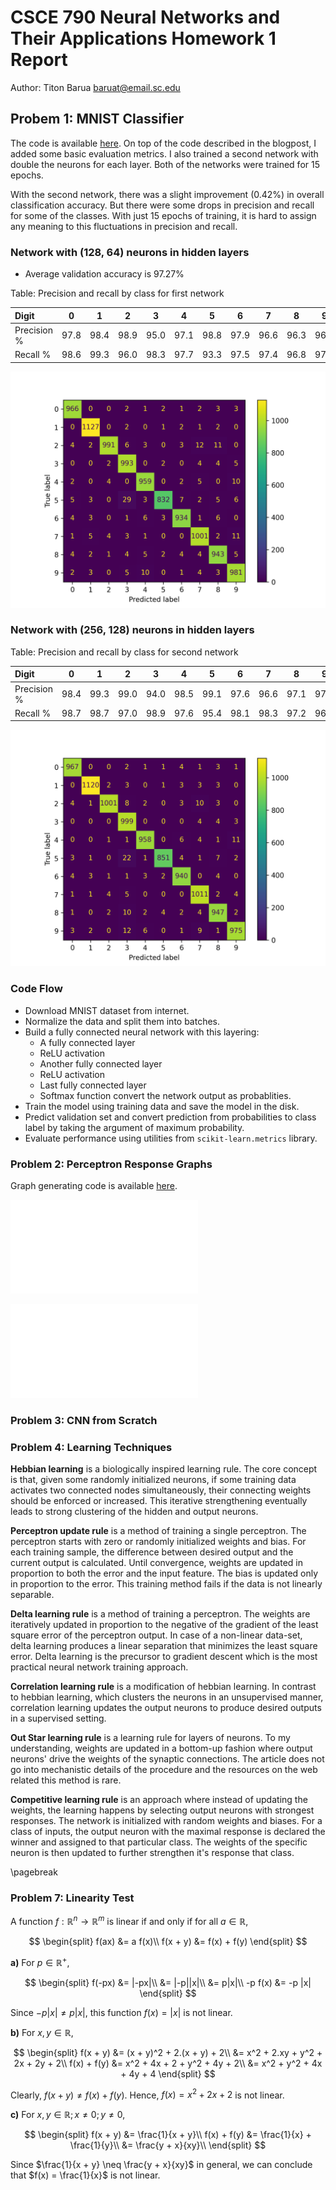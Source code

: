 # CSCE 790 Neural Networks and Their Applications Homework 1 Report

Author: Titon Barua <baruat@email.sc.edu>


## Probem 1: MNIST Classifier

The code is available [here](https://github.com/titonbarua/coursework--csce790/blob/main/problem_1/mnist_classifier.py). On top of the code described in the blogpost, I added some basic evaluation metrics. I also trained a second network with double the neurons for each layer. Both of the networks were trained for 15 epochs.

With the second network, there was a slight improvement (0.42%) in overall classification accuracy. But there were some drops in precision and recall for some of the classes. With just 15 epochs of training, it is hard to assign any meaning to this fluctuations in precision and recall.


### Network with \(128, 64\) neurons in hidden layers

- Average validation accuracy is 97.27%

Table: Precision and recall by class for first network

|Digit|0|1|2|3|4|5|6|7|8|9|
|:-----|-|-|-|-|-|-|-|-|-|-|
|Precision %| 97.8|98.4|98.9|95.0|97.1|98.8|97.9|96.6|96.3|96.1|
|Recall %| 98.6|99.3|96.0|98.3|97.7|93.3|97.5|97.4|96.8|97.2|


![Confusion matrix for network with (128, 64) neurons](./problem_1/confusion_matrix_128x64.png)

### Network with \(256, 128\) neurons in hidden layers

Table: Precision and recall by class for second network

|Digit|0|1|2|3|4|5|6|7|8|9|
|:-----|-|-|-|-|-|-|-|-|-|-|
|Precision %|98.4|99.3|99.0|94.0|98.5|99.1|97.6|96.6|97.1|97.7|
|Recall %|98.7|98.7|97.0|98.9|97.6|95.4|98.1|98.3|97.2|96.6|

![Confusion matrix for network with (256, 128) neurons](./problem_1/confusion_matrix_256x128.png)

### Code Flow

- Download MNIST dataset from internet.
- Normalize the data and split them into batches.
- Build a fully connected neural network with this layering:
  - A fully connected layer
  - ReLU activation
  - Another fully connected layer
  - ReLU activation
  - Last fully connected layer
  - Softmax function convert the network output as probablities.
- Train the model using training data and save the model in the disk.
- Predict validation set and convert prediction from probabilities
  to class label by taking the argument of maximum probability.
- Evaluate performance using utilities from `scikit-learn.metrics` library.

<!--
Network: 128x64
Average accuracy: 0.9727
Precision:
	Class '0': 0.978
	Class '1': 0.984
	Class '2': 0.989
	Class '3': 0.950
	Class '4': 0.971
	Class '5': 0.988
	Class '6': 0.979
	Class '7': 0.966
	Class '8': 0.963
	Class '9': 0.961
Recall:
	Class '0': 0.986
	Class '1': 0.993
	Class '2': 0.960
	Class '3': 0.983
	Class '4': 0.977
	Class '5': 0.933
	Class '6': 0.975
	Class '7': 0.974
	Class '8': 0.968
	Class '9': 0.972


Network: 256x128
Average accuracy: 0.9769
Precision:
	Class '0': 0.984
	Class '1': 0.993
	Class '2': 0.990
	Class '3': 0.940
	Class '4': 0.985
	Class '5': 0.991
	Class '6': 0.976
	Class '7': 0.966
	Class '8': 0.971
	Class '9': 0.977
Recall:
	Class '0': 0.987
	Class '1': 0.987
	Class '2': 0.970
	Class '3': 0.989
	Class '4': 0.976
	Class '5': 0.954
	Class '6': 0.981
	Class '7': 0.983
	Class '8': 0.972
	Class '9': 0.966
-->


### Problem 2: Perceptron Response Graphs

Graph generating code is available [here](https://github.com/titonbarua/coursework--csce790/blob/main/problem_2/plot.py).

![](./problem_2/perceptron_graph_a.pdf)

![](./problem_2/perceptron_graph_b.pdf)

### Problem 3: CNN from Scratch

### Problem 4: Learning Techniques

**Hebbian learning** is a biologically inspired learning rule. The core concept is that, given some randomly initialized neurons, if some training data activates two connected nodes simultaneously, their connecting weights should be enforced or increased. This iterative strengthening eventually leads to strong clustering of the hidden and output neurons.

**Perceptron update rule** is a method of training a single perceptron. The
  perceptron starts with zero or randomly initialized weights and bias. For each
  training sample, the difference between desired output and the current output
  is calculated. Until convergence, weights are updated in proportion to both
  the error and the input feature. The bias is updated only in proportion to the
  error. This training method fails if the data is not linearly separable.

**Delta learning rule** is a method of training a perceptron. The weights are
  iteratively updated in proportion to the negative of the gradient of the least
  square error of the perceptron output. In case of a non-linear data-set, delta
  learning produces a linear separation that minimizes the least square error.
  Delta learning is the precursor to gradient descent which is the most
  practical neural network training approach.

**Correlation learning rule** is a modification of hebbian learning. In contrast
  to hebbian learning, which clusters the neurons in an unsupervised manner,
  correlation learning updates the output neurons to produce desired outputs in
  a supervised setting.

**Out Star learning rule** is a learning rule for layers of neurons. To my
understanding, weights are updated in a bottom-up fashion where output neurons'
drive the weights of the synaptic connections. The article does not go into
mechanistic details of the procedure and the resources on the web related this
method is rare.

**Competitive learning rule** is an approach where instead of updating the
weights, the learning happens by selecting output neurons with strongest
responses. The network is initialized with random weights and biases. For a
class of inputs, the output neuron with the maximal response is declared the
winner and assigned to that particular class. The weights of the specific neuron
is then updated to further strengthen it's response that class.


\pagebreak


### Problem 7: Linearity Test

A function $f: \mathbb{R}^n \rightarrow \mathbb{R}^m$ is linear if and only if for all $a \in \mathbb{R}$,

$$
\begin{split}
f(ax) &= a f(x)\\
f(x + y) &= f(x) + f(y)
\end{split}
$$

**a)** For $p \in \mathbb{R}^+$,

$$
\begin{split}
f(-px) &= |-px|\\
       &= |-p||x|\\
       &= p|x|\\
-p f(x) &= -p |x|
\end{split}
$$

Since $-p|x| \neq p|x|$, this function $f(x) = |x|$ is not linear.


**b)** For $x, y \in \mathbb{R}$,

$$
\begin{split}
f(x + y) &= (x + y)^2 + 2.(x + y) + 2\\
         &= x^2 + 2.xy + y^2 + 2x + 2y + 2\\
f(x) + f(y) &= x^2 + 4x + 2 + y^2 + 4y + 2\\
            &= x^2 + y^2 + 4x + 4y + 4
\end{split}
$$

Clearly, $f(x + y) \neq f(x) + f(y)$. Hence, $f(x) = x^2 + 2x + 2$ is not linear.


**c)** For $x, y \in \mathbb{R}; x \neq 0 ; y \neq 0$,

$$
\begin{split}
f(x + y) &= \frac{1}{x + y}\\
f(x) + f(y) &= \frac{1}{x} + \frac{1}{y}\\
            &= \frac{y + x}{xy}\\
\end{split}
$$

Since $\frac{1}{x + y} \neq \frac{y + x}{xy}$ in general, we can conclude that $f(x) = \frac{1}{x}$ is not linear.
